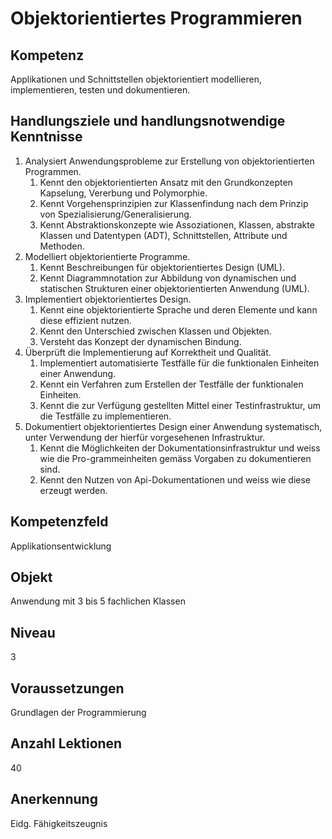 # Objektorientiertes Programmieren

## Kompetenz
Applikationen und Schnittstellen objektorientiert modellieren, implementieren, testen und dokumentieren.

## Handlungsziele und handlungsnotwendige Kenntnisse
1. Analysiert Anwendungsprobleme zur Erstellung von objektorientierten Programmen.
   1. Kennt den objektorientierten Ansatz mit den Grundkonzepten Kapselung, Vererbung und Polymorphie.
   1. Kennt Vorgehensprinzipien zur Klassenfindung nach dem Prinzip von Spezialisierung/Generalisierung.
   1. Kennt Abstraktionskonzepte wie Assoziationen, Klassen, abstrakte Klassen und Datentypen (ADT), Schnittstellen, Attribute und Methoden.
1. Modelliert objektorientierte Programme.
   1. Kennt Beschreibungen für objektorientiertes Design (UML).
   1. Kennt Diagrammnotation zur Abbildung von dynamischen und statischen Strukturen einer objektorientierten Anwendung (UML). 
1. Implementiert objektorientiertes Design. 
   1. Kennt eine objektorientierte Sprache und deren Elemente und kann diese effizient nutzen.
   1. Kennt den Unterschied zwischen Klassen und Objekten.
   1. Versteht das Konzept der dynamischen Bindung.
1. Überprüft die Implementierung auf Korrektheit und Qualität.
   1. Implementiert automatisierte Testfälle für die funktionalen Einheiten einer Anwendung.
   1. Kennt ein Verfahren zum Erstellen der Testfälle der funktionalen Einheiten.
   1. Kennt die zur Verfügung gestellten Mittel einer Testinfrastruktur, um die Testfälle zu implementieren.
1. Dokumentiert objektorientiertes Design einer Anwendung systematisch, unter Verwendung der hierfür vorgesehenen Infrastruktur.
   1. Kennt die Möglichkeiten der Dokumentationsinfrastruktur und weiss wie die Pro-grammeinheiten gemäss Vorgaben zu dokumentieren sind.
   1. Kennt den Nutzen von Api-Dokumentationen und weiss wie diese erzeugt werden.

## Kompetenzfeld
Applikationsentwicklung

## Objekt
Anwendung mit 3 bis 5 fachlichen Klassen

## Niveau
3

## Voraussetzungen
Grundlagen der Programmierung

## Anzahl Lektionen
40

## Anerkennung
Eidg. Fähigkeitszeugnis
